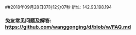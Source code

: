 ##2018年09月28日07时12分07秒 新址: 142.93.198.194
### 兔友常见问题及解答: https://github.com/wanggonging/d/blob/w/FAQ.md
